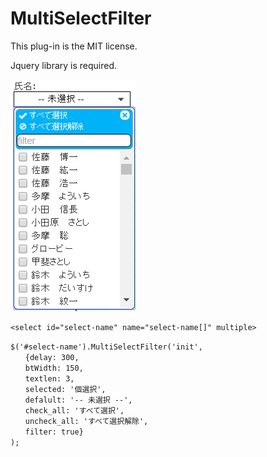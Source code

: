 # MultiSelectFilter
This plug-in is the MIT license.

Jquery library is required.

![エビフライトライアングル](readme/image.png "サンプル")

`<select id="select-name" name="select-name[]" multiple>`

`$('#select-name').MultiSelectFilter('init',`  
`　　{delay: 300,`  
`　　btWidth: 150,`  
`　　textlen: 3,`  
`　　selected: '個選択',`  
`　　defalult: '-- 未選択 --',`  
`　　check_all: 'すべて選択',`  
`　　uncheck_all: 'すべて選択解除',`  
`　　filter: true}`  
`);`  
